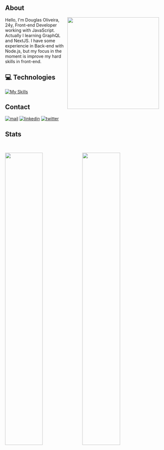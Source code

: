 ## About
<img align="right" width="300" src="https://i2.wp.com/allhtaccess.info/wp-content/uploads/2018/03/programming.gif?fit=1281%2C716&ssl=1" />
<p align="left">
 Hello, I'm Douglas Oliveira, 24y, Front-end Developer working with JavaScript. Actually I learning GraphQL and NextJS. I have some experiencie in Back-end with Node.js, but my focus in the moment is improve my hard skills in front-end. 
</p>
 

## 💻 Technologies
 [![My Skills](https://skillicons.dev/icons?i=html,css,js,ts,react,nextjs,nodejs,docker,git,figma)](https://skillicons.dev)

## Contact
[![mail](https://img.shields.io/badge/mail-333?style=for-the-badge&logo=mail&logoColor=white)](mailto:douglaspo_97@outlook.com)
[![linkedin](https://img.shields.io/badge/linkedin-0A66C2?style=for-the-badge&logo=linkedin&logoColor=white)](https://www.linkedin.com/in/d0ugui/)
[![twitter](https://img.shields.io/badge/twitter-1DA1F2?style=for-the-badge&logo=twitter&logoColor=white)](https://twitter.com/d0ugui_)

## 

## Stats
<br/>
<p align="left">
   <img width="49.5%" src="https://github-readme-stats.vercel.app/api?username=d0ugui&show_icons=true&theme=gruvbox&hide_border=true" />
    <img width="49.5%" src="https://github-readme-streak-stats.herokuapp.com/?user=d0ugui&theme=gruvbox&hide_border=true" />
  </a>
</p>
<br>
